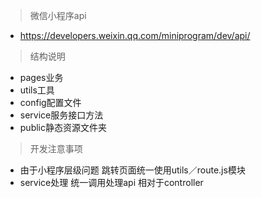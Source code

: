 > 微信小程序api
- https://developers.weixin.qq.com/miniprogram/dev/api/

> 结构说明
- pages业务
- utils工具
- config配置文件
- service服务接口方法
- public静态资源文件夹

> 开发注意事项
- 由于小程序层级问题 跳转页面统一使用utils／route.js模块 
- service处理 统一调用处理api 相对于controller



